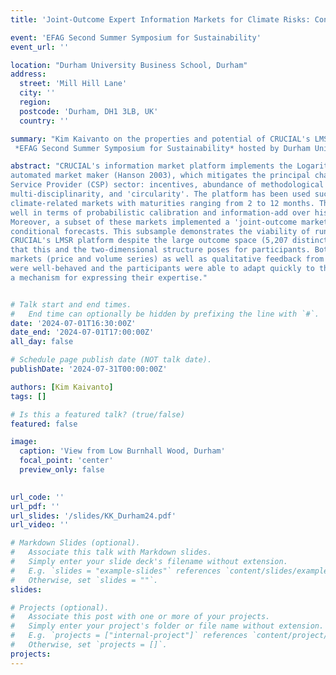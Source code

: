 ```yaml
---
title: 'Joint-Outcome Expert Information Markets for Climate Risks: Conditional Forecasting with the LMSR'

event: 'EFAG Second Summer Symposium for Sustainability'
event_url: ''

location: "Durham University Business School, Durham" 
address: 
  street: 'Mill Hill Lane'
  city: ''
  region: 
  postcode: 'Durham, DH1 3LB, UK'
  country: ''

summary: "Kim Kaivanto on the properties and potential of CRUCIAL's LMSR platform at the 
 *EFAG Second Summer Symposium for Sustainability* hosted by Durham University."

abstract: "CRUCIAL's information market platform implements the Logarithmic Market Scoring Rule (LMSR) 
automated market maker (Hanson 2003), which mitigates the principal challenges facing the user-pays Climate 
Service Provider (CSP) sector: incentives, abundance of methodological & procedural choice, need for 
multi-disciplinarity, and 'circularity'. The platform has been used successfully for hosting 24 
climate-related markets with maturities ranging from 2 to 12 months. This sample of markets perform 
well in terms of probabilistic calibration and information-add over historical climatological benchmarks. 
Moreover, a subset of these markets implemented a 'joint-outcome market' structure, which embeds a spectrum of
conditional forecasts. This subsample demonstrates the viability of running joint-outcome markets with 
CRUCIAL's LMSR platform despite the large outcome space (5,207 distinct partitions) and the complexity 
that this and the two-dimensional structure poses for participants. Both the hard data generated by these
markets (price and volume series) as well as qualitative feedback from participants indicate that the markets
were well-behaved and the participants were able to adapt quickly to the joint-outcome market structure as
a mechanism for expressing their expertise." 


# Talk start and end times.
#   End time can optionally be hidden by prefixing the line with `#`.
date: '2024-07-01T16:30:00Z'
date_end: '2024-07-01T17:00:00Z'
all_day: false

# Schedule page publish date (NOT talk date).
publishDate: '2024-07-31T00:00:00Z'

authors: [Kim Kaivanto]
tags: []

# Is this a featured talk? (true/false)
featured: false

image: 
  caption: 'View from Low Burnhall Wood, Durham'
  focal_point: 'center'
  preview_only: false  

  
url_code: ''
url_pdf: ''
url_slides: '/slides/KK_Durham24.pdf'
url_video: ''

# Markdown Slides (optional).
#   Associate this talk with Markdown slides.
#   Simply enter your slide deck's filename without extension.
#   E.g. `slides = "example-slides"` references `content/slides/example-slides.md`.
#   Otherwise, set `slides = ""`.
slides:

# Projects (optional).
#   Associate this post with one or more of your projects.
#   Simply enter your project's folder or file name without extension.
#   E.g. `projects = ["internal-project"]` references `content/project/deep-learning/index.md`.
#   Otherwise, set `projects = []`.
projects:
---
```


 




